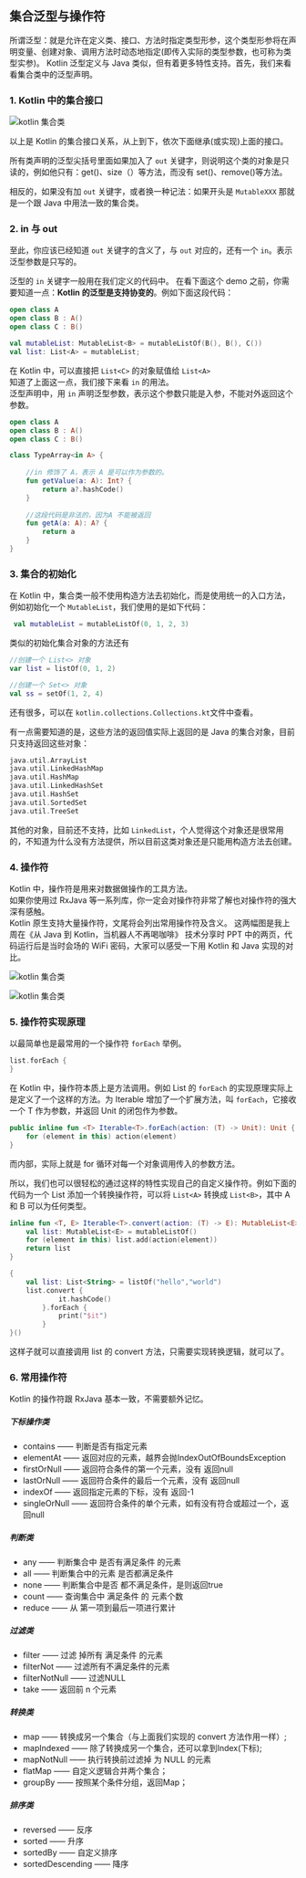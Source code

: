 ## 集合泛型与操作符

所谓泛型：就是允许在定义类、接口、方法时指定类型形参，这个类型形参将在声明变量、创建对象、调用方法时动态地指定(即传入实际的类型参数，也可称为类型实参)。 Kotlin 泛型定义与 Java 类似，但有着更多特性支持。首先，我们来看看集合类中的泛型声明。

### 1. Kotlin 中的集合接口

![kotlin 集合类](https://cdn.kymjs.com/kotlin/6-1-1.png)

以上是 Kotlin 的集合接口关系，从上到下，依次下面继承(或实现)上面的接口。

所有类声明的泛型尖括号里面如果加入了 `out` 关键字，则说明这个类的对象是只读的，例如他只有：get()、size（）等方法，而没有 set()、remove()等方法。

相反的，如果没有加 `out` 关键字，或者换一种记法：如果开头是 `MutableXXX` 那就是一个跟 Java 中用法一致的集合类。

### 2. in 与 out

至此，你应该已经知道 `out` 关键字的含义了，与 `out` 对应的，还有一个 `in`。表示泛型参数是只写的。

泛型的 `in` 关键字一般用在我们定义的代码中。 在看下面这个 demo 之前，你需要知道一点：**Kotlin 的泛型是支持协变的**。例如下面这段代码：

```kotlin
open class A
open class B : A()
open class C : B()

val mutableList: MutableList<B> = mutableListOf(B(), B(), C())
val list: List<A> = mutableList;
```

在 Kotlin 中，可以直接把 `List<C>` 的对象赋值给 `List<A>` 		
知道了上面这一点，我们接下来看 `in` 的用法。		
泛型声明中，用 `in` 声明泛型参数，表示这个参数只能是入参，不能对外返回这个参数。

```kotlin
open class A
open class B : A()
open class C : B()

class TypeArray<in A> {
	
	//in 修饰了 A，表示 A 是可以作为参数的。
    fun getValue(a: A): Int? {
        return a?.hashCode()
    }
    
    //这段代码是非法的，因为A 不能被返回
    fun getA(a: A): A? {
        return a
    }
}
```

### 3. 集合的初始化

在 Kotlin 中，集合类一般不使用构造方法去初始化，而是使用统一的入口方法，例如初始化一个 `MutableList`，我们使用的是如下代码：

```kotlin
 val mutableList = mutableListOf(0, 1, 2, 3)
```

类似的初始化集合对象的方法还有

```kotlin
//创建一个 List<> 对象
var list = listOf(0, 1, 2)

//创建一个 Set<> 对象
val ss = setOf(1, 2, 4)
```

还有很多，可以在 `kotlin.collections.Collections.kt`文件中查看。

有一点需要知道的是，这些方法的返回值实际上返回的是 Java 的集合对象，目前只支持返回这些对象：

```kotlin
java.util.ArrayList
java.util.LinkedHashMap
java.util.HashMap
java.util.LinkedHashSet
java.util.HashSet
java.util.SortedSet
java.util.TreeSet
```

其他的对象，目前还不支持，比如 `LinkedList`，个人觉得这个对象还是很常用的，不知道为什么没有方法提供，所以目前这类对象还是只能用构造方法去创建。

### 4. 操作符

Kotlin 中，操作符是用来对数据做操作的工具方法。		
如果你使用过 RxJava 等一系列库，你一定会对操作符非常了解也对操作符的强大深有感触。		
Kotlin 原生支持大量操作符，文尾将会列出常用操作符及含义。 这两幅图是我上周在《从 Java 到 Kotlin，当机器人不再喝咖啡》 技术分享时 PPT 中的两页，代码运行后是当时会场的 WiFi 密码，大家可以感受一下用 Kotlin 和 Java 实现的对比。

![kotlin 集合类](https://cdn.kymjs.com/kotlin/6-1-2.jpeg)

![kotlin 集合类](https://cdn.kymjs.com/kotlin/6-1-3.jpeg)

### 5. 操作符实现原理

以最简单也是最常用的一个操作符 `forEach` 举例。

```kotlin
list.forEach {          
}
```

在 Kotlin 中，操作符本质上是方法调用。例如 List 的 `forEach` 的实现原理实际上是定义了一个这样的方法。为 Iterable 增加了一个扩展方法，叫 `forEach`，它接收一个 T 作为参数，并返回 Unit 的闭包作为参数。

```kotlin
public inline fun <T> Iterable<T>.forEach(action: (T) -> Unit): Unit {
    for (element in this) action(element)
}
```

而内部，实际上就是 for 循环对每一个对象调用传入的参数方法。

所以，我们也可以很轻松的通过这样的特性实现自己的自定义操作符。例如下面的代码为一个 List 添加一个转换操作符，可以将 `List<A>` 转换成 `List<B>`，其中 A 和 B 可以为任何类型。

```kotlin
inline fun <T, E> Iterable<T>.convert(action: (T) -> E): MutableList<E> {
    val list: MutableList<E> = mutableListOf()
    for (element in this) list.add(action(element))
    return list
}

{
	val list: List<String> = listOf("hello","world")
	list.convert {
		    it.hashCode()
		}.forEach {
		    print("$it")
		}
}()
```

这样子就可以直接调用 list 的 convert 方法，只需要实现转换逻辑，就可以了。

### 6. 常用操作符

Kotlin 的操作符跟 RxJava 基本一致，不需要额外记忆。

##### 下标操作类

- contains —— 判断是否有指定元素
- elementAt —— 返回对应的元素，越界会抛IndexOutOfBoundsException
- firstOrNull —— 返回符合条件的第一个元素，没有 返回null
- lastOrNull —— 返回符合条件的最后一个元素，没有 返回null
- indexOf —— 返回指定元素的下标，没有 返回-1
- singleOrNull —— 返回符合条件的单个元素，如有没有符合或超过一个，返回null

##### 判断类

- any —— 判断集合中 是否有满足条件 的元素
- all —— 判断集合中的元素 是否都满足条件
- none —— 判断集合中是否 都不满足条件，是则返回true
- count —— 查询集合中 满足条件 的 元素个数
- reduce —— 从 第一项到最后一项进行累计

##### 过滤类

- filter —— 过滤 掉所有 满足条件 的元素
- filterNot —— 过滤所有不满足条件的元素
- filterNotNull —— 过滤NULL
- take —— 返回前 n 个元素

##### 转换类

- map —— 转换成另一个集合（与上面我们实现的 convert 方法作用一样）;
- mapIndexed —— 除了转换成另一个集合，还可以拿到Index(下标);
- mapNotNull —— 执行转换前过滤掉 为 NULL 的元素
- flatMap —— 自定义逻辑合并两个集合；
- groupBy —— 按照某个条件分组，返回Map；

##### 排序类

- reversed —— 反序
- sorted —— 升序
- sortedBy —— 自定义排序
- sortedDescending —— 降序